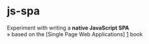 js-spa
======

Experiment with writing a **native JavaScript SPA**  
 » based on the [Single Page Web Applications] [1] book

[1]: http://www.manning.com/mikowski/ "Single Page Web Applications: JavaScript end-to-end"